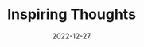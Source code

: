 ---
slug: thought-for-the-day
title: "Inspiring Thoughts"
date: 2022-12-27
excerpt: 'When death comes and whispers to me the days are ended let me say to him, I have
lived in love and not in mere time he will ask will thy songs remain I shall say I know not but
this I know that often then I sang I found my eternity.'
tags: [Inspiration, Motivation, Quotes, Thoughts]
---